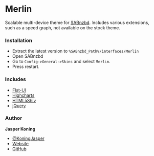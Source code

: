 Merlin
======

Scalable multi-device theme for [SABnzbd](http://sabnzbd.org/). Includes various extensions, such as a speed graph, not available on the stock theme.

### Installation
* Extract the latest version to `%SABnzbd_Path%/interfaces/Merlin`
* Open SABnzbd
* Go to `Config->General->Skins` and select `Merlin`.
* Press restart.

### Includes
* [Flat-UI](http://designmodo.github.io/Flat-UI/)
* [Highcharts](http://www.highcharts.com/)
* [HTML5Shiv](https://github.com/aFarkas/html5shiv)
* [jQuery](https://jquery.com/)

### Author
**Jasper Koning**
+ [@KoningJasper](https://twitter.com/koningjasper)
+ [Website](http://sloth-o-naut.com)
+ [GitHub](https://github.com/sloth-o-naut/)